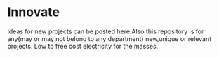 # Innovate
Ideas for new projects can be posted here.Also this repository is for any(may or may not belong to any department) new,unique or relevant projects.
Low to free cost electricity for the masses.
